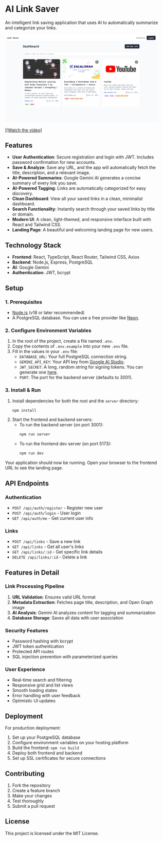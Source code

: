 # AI Link Saver

An intelligent link saving application that uses AI to automatically summarize and categorize your links.

![Landing Page Preview](public/landing.png)

[![Watch the video]](public/screen-capture.webm)

## Features

- **User Authentication**: Secure registration and login with JWT. Includes password confirmation for new accounts.
- **Save & Analyze**: Save any URL, and the app will automatically fetch the title, description, and a relevant image.
- **AI-Powered Summaries**: Google Gemini AI generates a concise summary of every link you save.
- **AI-Powered Tagging**: Links are automatically categorized for easy discovery.
- **Clean Dashboard**: View all your saved links in a clean, minimalist dashboard.
- **Search Functionality**: Instantly search through your saved links by title or domain.
- **Modern UI**: A clean, light-themed, and responsive interface built with React and Tailwind CSS.
- **Landing Page**: A beautiful and welcoming landing page for new users.

## Technology Stack

- **Frontend**: React, TypeScript, React Router, Tailwind CSS, Axios
- **Backend**: Node.js, Express, PostgreSQL
- **AI**: Google Gemini
- **Authentication**: JWT, bcrypt

## Setup

### 1. Prerequisites

- [Node.js](https://nodejs.org/) (v18 or later recommended)
- A PostgreSQL database. You can use a free provider like [Neon](https://neon.tech/).

### 2. Configure Environment Variables

1.  In the root of the project, create a file named `.env`.
2.  Copy the contents of `.env.example` into your new `.env` file.
3.  Fill in the values in your `.env` file:
    - `DATABASE_URL`: Your full PostgreSQL connection string.
    - `GEMINI_API_KEY`: Your API key from [Google AI Studio](https://ai.google.dev/).
    - `JWT_SECRET`: A long, random string for signing tokens. You can generate one [here](https://generate-secret.now.sh/32).
    - `PORT`: The port for the backend server (defaults to 3001).

### 3. Install & Run

1.  Install dependencies for both the root and the `server` directory:
    ```bash
    npm install
    ```
2.  Start the frontend and backend servers:
    - To run the backend server (on port 3001):
      ```bash
      npm run server
      ```
    - To run the frontend dev server (on port 5173):
      ```bash
      npm run dev
      ```

Your application should now be running. Open your browser to the frontend URL to see the landing page.

## API Endpoints

### Authentication

- `POST /api/auth/register` - Register new user
- `POST /api/auth/login` - User login
- `GET /api/auth/me` - Get current user info

### Links

- `POST /api/links` - Save a new link
- `GET /api/links` - Get all user's links
- `GET /api/links/:id` - Get specific link details
- `DELETE /api/links/:id` - Delete a link

## Features in Detail

### Link Processing Pipeline

1. **URL Validation**: Ensures valid URL format
2. **Metadata Extraction**: Fetches page title, description, and Open Graph image
3. **AI Analysis**: Gemini AI analyzes content for tagging and summarization
4. **Database Storage**: Saves all data with user association

### Security Features

- Password hashing with bcrypt
- JWT token authentication
- Protected API routes
- SQL injection prevention with parameterized queries

### User Experience

- Real-time search and filtering
- Responsive grid and list views
- Smooth loading states
- Error handling with user feedback
- Optimistic UI updates

## Deployment

For production deployment:

1. Set up your PostgreSQL database
2. Configure environment variables on your hosting platform
3. Build the frontend: `npm run build`
4. Deploy both frontend and backend
5. Set up SSL certificates for secure connections

## Contributing

1. Fork the repository
2. Create a feature branch
3. Make your changes
4. Test thoroughly
5. Submit a pull request

## License

This project is licensed under the MIT License.
